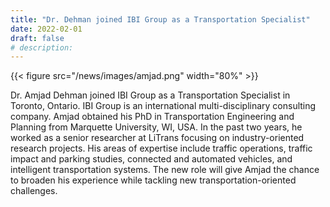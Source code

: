 ```yaml
---
title: "Dr. Dehman joined IBI Group as a Transportation Specialist"
date: 2022-02-01
draft: false
# description:
---
```

{{< figure src="/news/images/amjad.png" width="80%" >}}


<!--more-->

Dr. Amjad Dehman joined IBI Group as a Transportation Specialist in Toronto, Ontario. IBI Group is an international multi-disciplinary consulting company. Amjad obtained his PhD in Transportation Engineering and Planning from Marquette University, WI, USA. In the past two years, he worked as a senior researcher at LiTrans focusing on industry-oriented research projects. His areas of expertise include traffic operations, traffic impact and parking studies, connected and automated vehicles, and intelligent transportation systems. The new role will give Amjad the chance to broaden his experience while tackling new transportation-oriented challenges.
